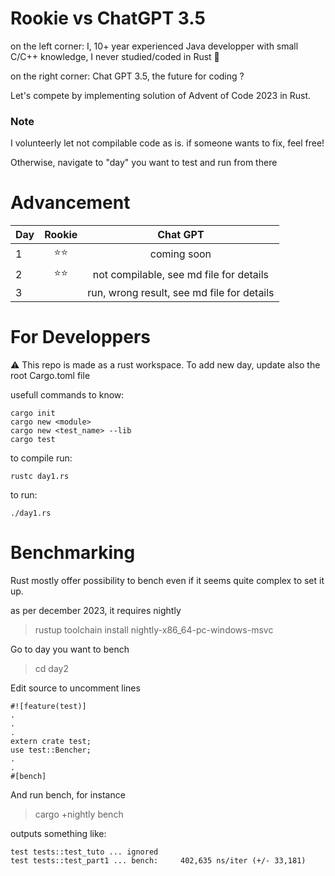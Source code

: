 # Rookie vs ChatGPT 3.5
on the left corner:
I, 10+ year experienced Java developper with small C/C++ knowledge, I never studied/coded in Rust :construction_worker:

on the right corner:
Chat GPT 3.5, the future for coding ?

Let's compete by implementing solution of Advent of Code 2023 in Rust. 

### Note
I volunteerly let not compilable code as is. if someone wants to fix, feel free!

Otherwise, navigate to "day" you want to test and run from there


# Advancement
| Day |                        Rookie                         |  Chat GPT                                |
|-----|:----------------------------------------------------:|:----------------------------------------:|
| 1   |                     :star::star:                     | coming soon                              |
| 2   |                     :star::star:                     | not compilable, see md file for details  |
| 3   |                                                      | run, wrong result, see md file for details  |


# For Developpers
:warning: This repo is made as a rust workspace. To add new day, update also the root Cargo.toml file

usefull commands to know:
```
cargo init
cargo new <module>
cargo new <test_name> --lib
cargo test
```

to compile run: 
```
rustc day1.rs
```

to run: 
```
./day1.rs
```

# Benchmarking
Rust mostly offer possibility to bench even if it seems quite complex to set it up.

as per december 2023, it requires nightly
> rustup toolchain install nightly-x86_64-pc-windows-msvc

Go to day you want to bench
> cd day2

Edit source to uncomment lines
```
#![feature(test)]
.
.
.
extern crate test;
use test::Bencher;
.
.
#[bench]
```

And run bench, for instance
> cargo +nightly bench

outputs something like:
```
test tests::test_tuto ... ignored
test tests::test_part1 ... bench:     402,635 ns/iter (+/- 33,181)
```
